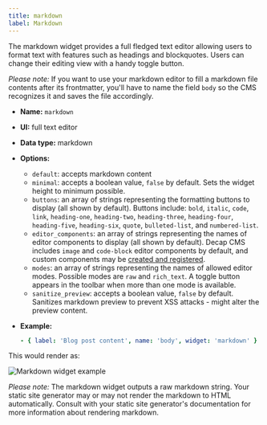 ```yaml
---
title: markdown
label: Markdown
---
```

The markdown widget provides a full fledged text editor allowing users to format text with features such as headings and blockquotes. Users can change their editing view with a handy toggle button. 

*Please note:* If you want to use your markdown editor to fill a markdown file contents after its frontmatter, you'll have to name the field `body` so the CMS recognizes it and saves the file accordingly.

* **Name:** `markdown`
* **UI:** full text editor
* **Data type:** markdown
* **Options:**

  * `default`: accepts markdown content
  * `minimal`: accepts a boolean value, `false` by default. Sets the widget height to minimum possible.
  * `buttons`: an array of strings representing the formatting buttons to display (all shown by default). Buttons include: `bold`, `italic`, `code`, `link`, `heading-one`, `heading-two`, `heading-three`, `heading-four`, `heading-five`, `heading-six`, `quote`, `bulleted-list`, and `numbered-list`.
  * `editor_components`: an array of strings representing the names of editor components to display (all shown by default). Decap CMS includes `image` and `code-block` editor components by default, and custom components may be [created and registered](/docs/custom-widgets/#registereditorcomponent).
  * `modes`: an array of strings representing the names of allowed editor modes. Possible modes are `raw` and `rich_text`. A toggle button appears in the toolbar when more than one mode is available.
  * `sanitize_preview`: accepts a boolean value, `false` by default. Sanitizes markdown preview to prevent XSS attacks - might alter the preview content.
* **Example:**

  ```yaml
  - { label: 'Blog post content', name: 'body', widget: 'markdown' }
  ```

This would render as:

![Markdown widget example](/img/widgets-markdown.png)

*Please note:* The markdown widget outputs a raw markdown string. Your static site generator may or may not render the markdown to HTML automatically. Consult with your static site generator's documentation for more information about rendering markdown.
